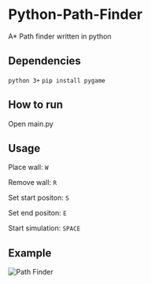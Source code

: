 # Python-Path-Finder
A* Path finder written in python

## Dependencies
`python 3+`
`pip install pygame`

## How to run
Open main.py

## Usage
Place wall: `W`

Remove wall: `R`

Set start positon: `S`

Set end positon: `E`

Start simulation: `SPACE`

## Example
![Path Finder](https://i.ibb.co/WznDspw/download.png)
